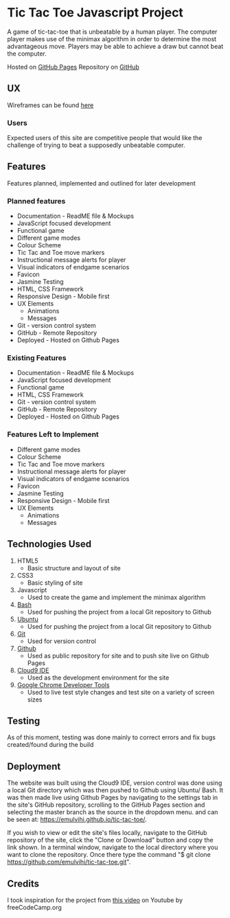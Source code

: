 # Tic Tac Toe Javascript Project

A game of tic-tac-toe that is unbeatable by a human player. The computer player makes use of the minimax algorithm in order to determine the most advantageous move. Players may be able to achieve a draw but cannot beat the computer.

Hosted on [GitHub Pages](https://emulvihi.github.io/tic-tac-toe/) Repository on [GitHub](https://github.com/emulvihi/tic-tac-toe)

## UX

Wireframes can be found [here](https://github.com/emulvihi/tic-tac-toe/tree/master/user-design-experience)

### Users

Expected users of this site are competitive people that would like the challenge of trying to beat a supposedly unbeatable computer.

## Features

Features planned, implemented and outlined for later development

### Planned features

- Documentation - ReadME file & Mockups
- JavaScript focused development
- Functional game
- Different game modes
- Colour Scheme
- Tic Tac and Toe move markers
- Instructional message alerts for player 
- Visual indicators of endgame scenarios
- Favicon
- Jasmine Testing
- HTML, CSS Framework
- Responsive Design - Mobile first
- UX Elements
    - Animations
    - Messages
- Git - version control system
- GitHub - Remote Repository
- Deployed - Hosted on Github Pages

### Existing Features

- Documentation - ReadME file & Mockups
- JavaScript focused development
- Functional game
- HTML, CSS Framework
- Git - version control system
- GitHub - Remote Repository
- Deployed - Hosted on Github Pages

### Features Left to Implement

- Different game modes
- Colour Scheme
- Tic Tac and Toe move markers
- Instructional message alerts for player 
- Visual indicators of endgame scenarios
- Favicon
- Jasmine Testing
- Responsive Design - Mobile first
- UX Elements
    - Animations
    - Messages

## Technologies Used

1. HTML5
   - Basic structure and layout of site
2. CSS3
   - Basic styling of site
3. Javascript
   - Used to create the game and implement the minimax algorithm
4. [Bash](https://www.gnu.org/software/bash/)
   - Used for pushing the project from a local Git repository to Github
5. [Ubuntu](https://ubuntu.com/)
   - Used for pushing the project from a local Git repository to Github
6. [Git](https://git-scm.com/)
    - Used for version control
7. [Github](https://github.com/)
    - Used as public repository for site and to push site live on Github Pages
8. [Cloud9 IDE](https://c9.io/login)
    - Used as the development environment for the site
9. [Google Chrome Developer Tools](https://developers.google.com/web/tools/chrome-devtools/)
    - Used to live test style changes and test site on a variety of screen sizes

## Testing

As of this moment, testing was done mainly to correct errors and fix bugs created/found during the build

## Deployment

The website was built using the Cloud9 IDE, version control was done using a local Git directory which was then pushed to Github using Ubuntu/ Bash. It was then made live using Github Pages by navigating to the settings tab in the site's GitHub repository, scrolling to the GitHub Pages section and selecting the master branch as the source in the dropdown menu. and can be seen at: https://emulvihi.github.io/tic-tac-toe/.

If you wish to view or edit the site's files locally, navigate to the GitHub repository of the site, click the "Clone or Download" button and copy the link shown. In a terminal window, navigate to the local directory where you want to clone the repository. Once there type the command "$ git clone https://github.com/emulvihi/tic-tac-toe.git".

## Credits

I took inspiration for the project from [this video](https://www.youtube.com/watch?v=P2TcQ3h0ipQ) on Youtube by freeCodeCamp.org